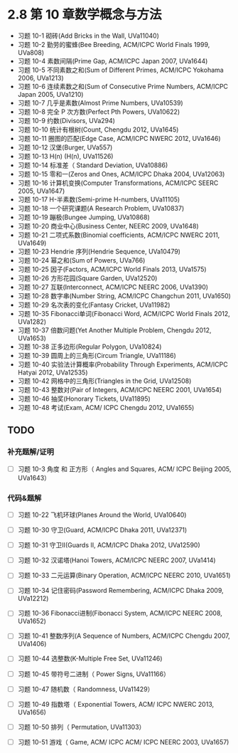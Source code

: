 # 2.8 第 10 章数学概念与方法
- 习题 10-1 砌砖(Add Bricks in the Wall, UVa11040)
- 习题 10-2 勤劳的蜜蜂(Bee Breeding, ACM/ICPC World Finals 1999, UVa808)
- 习题 10-4 素数间隔(Prime Gap, ACM/ICPC Japan 2007, UVa1644)
- 习题 10-5 不同素数之和(Sum of Different Primes, ACM/ICPC Yokohama 2006, UVa1213)
- 习题 10-6 连续素数之和(Sum of Consecutive Prime Numbers, ACM/ICPC Japan 2005, UVa1210) 
- 习题 10-7 几乎是素数(Almost Prime Numbers, UVa10539)
- 习题 10-8 完全 P 次方数(Perfect Pth Powers, UVa10622)
- 习题 10-9 约数(Divisors, UVa294)
- 习题 10-10 统计有根树(Count, Chengdu 2012, UVa1645)
- 习题 10-11 圈图的匹配(Edge Case, ACM/ICPC NWERC 2012, UVa1646)
- 习题 10-12 汉堡(Burger, UVa557)
- 习题 10-13 H(n) (H(n), UVa11526)
- 习题 10-14 标准差（ Standard Deviation, UVa10886)
- 习题 10-15 零和一(Zeros and Ones, ACM/ICPC Dhaka 2004, UVa12063)
- 习题 10-16 计算机变换(Computer Transformations, ACM/ICPC SEERC 2005, UVa1647)
- 习题 10-17 H-半素数(Semi-prime H-numbers, UVa11105)
- 习题 10-18 一个研究课题(A Research Problem, UVa10837)
- 习题 10-19 蹦极(Bungee Jumping, UVa10868)
- 习题 10-20 商业中心(Business Center, NEERC 2009, UVa1648)
- 习题 10-21 二项式系数(Binomial coefficients, ACM/ICPC NWERC 2011, UVa1649)
- 习题 10-23 Hendrie 序列(Hendrie Sequence, UVa10479)
- 习题 10-24 幂之和(Sum of Powers, UVa766)
- 习题 10-25 因子(Factors, ACM/ICPC World Finals 2013, UVa1575)
- 习题 10-26 方形花园(Square Garden, UVa12520)
- 习题 10-27 互联(Interconnect, ACM/ICPC NEERC 2006, UVa1390)
- 习题 10-28 数字串(Number String, ACM/ICPC Changchun 2011, UVa1650)
- 习题 10-29 名次表的变化(Fantasy Cricket, UVa11982)
- 习题 10-35 Fibonacci单词(Fibonacci Word, ACM/ICPC World Finals 2012, UVa1282)
- 习题 10-37 倍数问题(Yet Another Multiple Problem, Chengdu 2012, UVa1653)
- 习题 10-38 正多边形(Regular Polygon, UVa10824)
- 习题 10-39 圆周上的三角形(Circum Triangle, UVa11186)
- 习题 10-40 实验法计算概率(Probability Through Experiments, ACM/ICPC Hatyai 2012, UVa12535)
- 习题 10-42 网格中的三角形(Triangles in the Grid, UVa12508)
- 习题 10-43 整数对(Pair of Integers, ACM/ICPC NEERC 2001, UVa1654)
- 习题 10-46 抽奖(Honorary Tickets, UVa11895)
- 习题 10-48 考试(Exam, ACM/ ICPC Chengdu 2012, UVa1655)

## TODO

### 补充题解/证明
- [ ] 习题 10-3 角度 和 正方形（ Angles and Squares, ACM/ ICPC Beijing 2005, UVa1643）

### 代码&题解
- [ ] 习题 10-22 飞机环球(Planes Around the World, UVa10640)
- [ ] 习题 10-30 守卫(Guard, ACM/ICPC Dhaka 2011, UVa12371)
- [ ] 习题 10-31 守卫II(Guards II, ACM/ICPC Dhaka 2012, UVa12590)
- [ ] 习题 10-32 汉诺塔(Hanoi Towers, ACM/ICPC NEERC 2007, UVa1414)
- [ ] 习题 10-33 二元运算(Binary Operation, ACM/ICPC NEERC 2010, UVa1651)
- [ ] 习题 10-34 记住密码(Password Remembering, ACM/ICPC Dhaka 2009, UVa12212)
- [ ] 习题 10-36 Fibonacci进制(Fibonacci System, ACM/ICPC NEERC 2008, UVa1652)
- [ ] 习题 10-41 整数序列(A Sequence of Numbers, ACM/ICPC Chengdu 2007, UVa1406)
- [ ] 习题 10-44 选整数(K-Multiple Free Set, UVa11246)
- [ ] 习题 10-45 带符号二进制（ Power Signs, UVa11166）
- [ ] 习题 10-47 随机数（ Randomness, UVa11429）
- [ ] 习题 10-49 指数塔（ Exponential Towers, ACM/ ICPC NWERC 2013, UVa1656)
- [ ] 习题 10-50 排列（ Permutation, UVa11303）
- [ ] 习题 10-51 游戏（ Game, ACM/ ICPC ACM/ ICPC NEERC 2003, UVa1657)


